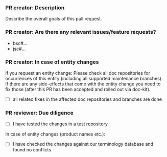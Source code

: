 ### PR creator: Description

Describe the overall goals of this pull request.


### PR creator: Are there any relevant issues/feature requests?

* bsc#...
* jsc#...

### PR creator: In case of entity changes

If you request an entity change: Please check all doc repositories for
occurrences of this entity (including all supported maintenance branches).
If there are any side-effects that come with the entity change you need to fix
those (after this PR has been accepted and rolled out via doc-kit).

- [ ] all related fixes in the affected doc repositories and branches are done

### PR reviewer: Due diligence

- [ ] I have tested the changes in a test repository

In case of entity changes (product names etc.):

- [ ] I have checked the changes against our terminology database and found no conflicts



